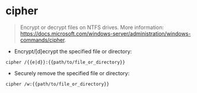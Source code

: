 # cipher

> Encrypt or decrypt files on NTFS drives.
> More information: <https://docs.microsoft.com/windows-server/administration/windows-commands/cipher>.

- Encrypt/[d]ecrypt the specified file or directory:

`cipher /{{e|d}}:{{path/to/file_or_directory}}`

- Securely remove the specified file or directory:

`cipher /w:{{path/to/file_or_directory}}`
